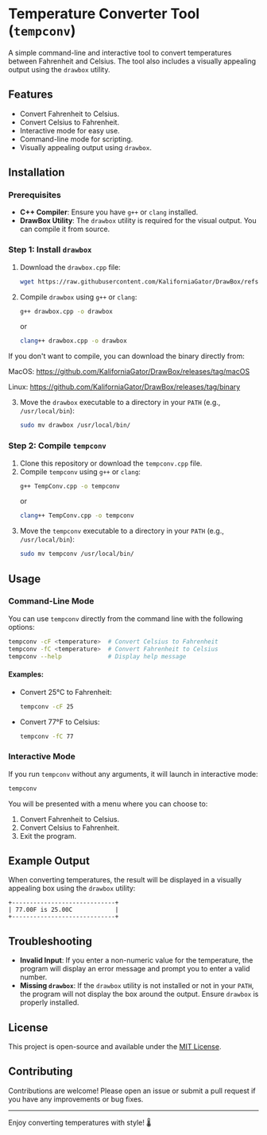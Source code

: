 # Temperature Converter Tool (`tempconv`)

A simple command-line and interactive tool to convert temperatures between Fahrenheit and Celsius. The tool also includes a visually appealing output using the `drawbox` utility.

## Features
- Convert Fahrenheit to Celsius.
- Convert Celsius to Fahrenheit.
- Interactive mode for easy use.
- Command-line mode for scripting.
- Visually appealing output using `drawbox`.

## Installation

### Prerequisites
- **C++ Compiler**: Ensure you have `g++` or `clang` installed.
- **DrawBox Utility**: The `drawbox` utility is required for the visual output. You can compile it from source.

### Step 1: Install `drawbox`
1. Download the `drawbox.cpp` file:
   ```bash
   wget https://raw.githubusercontent.com/KaliforniaGator/DrawBox/refs/heads/main/drawbox.cpp
   ```
2. Compile `drawbox` using `g++` or `clang`:
   ```bash
   g++ drawbox.cpp -o drawbox
   ```
   or
   ```bash
   clang++ drawbox.cpp -o drawbox
   ```
  If you don't want to compile, you can download the binary directly from:
  
  MacOS:
  https://github.com/KaliforniaGator/DrawBox/releases/tag/macOS

  Linux:
  https://github.com/KaliforniaGator/DrawBox/releases/tag/binary
  
   
3. Move the `drawbox` executable to a directory in your `PATH` (e.g., `/usr/local/bin`):
   ```bash
   sudo mv drawbox /usr/local/bin/
   ```

### Step 2: Compile `tempconv`
1. Clone this repository or download the `tempconv.cpp` file.
2. Compile `tempconv` using `g++` or `clang`:
   ```bash
   g++ TempConv.cpp -o tempconv
   ```
   or
   ```bash
   clang++ TempConv.cpp -o tempconv
   ```
3. Move the `tempconv` executable to a directory in your `PATH` (e.g., `/usr/local/bin`):
   ```bash
   sudo mv tempconv /usr/local/bin/
   ```

## Usage

### Command-Line Mode
You can use `tempconv` directly from the command line with the following options:
```bash
tempconv -cF <temperature>  # Convert Celsius to Fahrenheit
tempconv -fC <temperature>  # Convert Fahrenheit to Celsius
tempconv --help             # Display help message
```

#### Examples:
- Convert 25°C to Fahrenheit:
  ```bash
  tempconv -cF 25
  ```
- Convert 77°F to Celsius:
  ```bash
  tempconv -fC 77
  ```

### Interactive Mode
If you run `tempconv` without any arguments, it will launch in interactive mode:
```bash
tempconv
```
You will be presented with a menu where you can choose to:
1. Convert Fahrenheit to Celsius.
2. Convert Celsius to Fahrenheit.
3. Exit the program.

## Example Output
When converting temperatures, the result will be displayed in a visually appealing box using the `drawbox` utility:
```
+-----------------------------+
| 77.00F is 25.00C            |
+-----------------------------+
```

## Troubleshooting
- **Invalid Input**: If you enter a non-numeric value for the temperature, the program will display an error message and prompt you to enter a valid number.
- **Missing `drawbox`**: If the `drawbox` utility is not installed or not in your `PATH`, the program will not display the box around the output. Ensure `drawbox` is properly installed.

## License
This project is open-source and available under the [MIT License](LICENSE).

## Contributing
Contributions are welcome! Please open an issue or submit a pull request if you have any improvements or bug fixes.

---

Enjoy converting temperatures with style! 🌡️
